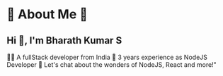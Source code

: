 # 💫 About Me 🤍

## Hi 👋, I'm Bharath Kumar S

  👨‍💻 A fullStack developer from India
  🔭 3 years experience as NodeJS Developer
  💬 Let's chat about the wonders of NodeJS, React and more!"
